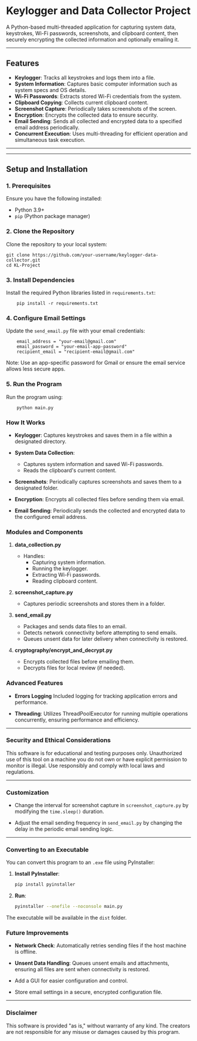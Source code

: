 # **Keylogger and Data Collector Project**

A Python-based multi-threaded application for capturing system data, keystrokes, Wi-Fi passwords, screenshots, and clipboard content, then securely encrypting the collected information and optionally emailing it.

---

## **Features**
- **Keylogger**: Tracks all keystrokes and logs them into a file.
- **System Information**: Captures basic computer information such as system specs and OS details.
- **Wi-Fi Passwords**: Extracts stored Wi-Fi credentials from the system.
- **Clipboard Copying**: Collects current clipboard content.
- **Screenshot Capture**: Periodically takes screenshots of the screen.
- **Encryption**: Encrypts the collected data to ensure security.
- **Email Sending**: Sends all collected and encrypted data to a specified email address periodically.
- **Concurrent Execution**: Uses multi-threading for efficient operation and simultaneous task execution.

---

---

## **Setup and Installation**

### **1. Prerequisites**
Ensure you have the following installed:
- Python 3.9+
- `pip` (Python package manager)

### **2. Clone the Repository**
Clone the repository to your local system:

    git clone https://github.com/your-username/keylogger-data-collector.git
    cd KL-Project

### **3. Install Dependencies**
Install the required Python libraries listed in `requirements.txt`:

        pip install -r requirements.txt


### **4. Configure Email Settings**
Update the `send_email.py` file with your email credentials:

        email_address = "your-email@gmail.com"  
        email_password = "your-email-app-password"
        recipient_email = "recipient-email@gmail.com"

Note: Use an app-specific password for Gmail or ensure the email service allows less secure apps.

### **5. Run the Program**
Run the program using:

        python main.py

### **How It Works**

- **Keylogger**: Captures keystrokes and saves them in a file within a designated directory.
  
- **System Data Collection**:
  - Captures system information and saved Wi-Fi passwords.
  - Reads the clipboard's current content.
  
- **Screenshots**: Periodically captures screenshots and saves them to a designated folder.
  
- **Encryption**: Encrypts all collected files before sending them via email.
  
- **Email Sending**: Periodically sends the collected and encrypted data to the configured email address.


### **Modules and Components**

1. **data_collection.py**
   - Handles:
     - Capturing system information.
     - Running the keylogger.
     - Extracting Wi-Fi passwords.
     - Reading clipboard content.

2. **screenshot_capture.py**
   - Captures periodic screenshots and stores them in a folder.

3. **send_email.py**
   - Packages and sends data files to an email.
   - Detects network connectivity before attempting to send emails.
   - Queues unsent data for later delivery when connectivity is restored.

4. **cryptography/encrypt_and_decrypt.py**
   - Encrypts collected files before emailing them.
   - Decrypts files for local review (if needed).

### **Advanced Features**

- **Errors Logging** Included logging for tracking application errors and performance.
  
- **Threading**: Utilizes ThreadPoolExecutor for running multiple operations concurrently, ensuring performance and efficiency.

---

### **Security and Ethical Considerations**

This software is for educational and testing purposes only. Unauthorized use of this tool on a machine you do not own or have explicit permission to monitor is illegal. Use responsibly and comply with local laws and regulations.

---

### **Customization**

- Change the interval for screenshot capture in `screenshot_capture.py` by modifying the `time.sleep()` duration.
  
- Adjust the email sending frequency in `send_email.py` by changing the delay in the periodic email sending logic.

---

### **Converting to an Executable**

You can convert this program to an `.exe` file using PyInstaller:

1. **Install PyInstaller**:

    ```bash
    pip install pyinstaller
    ```

2. **Run**:

    ```bash
    pyinstaller --onefile --noconsole main.py
    ```

The executable will be available in the `dist` folder.

### **Future Improvements**

- **Network Check**: Automatically retries sending files if the host machine is offline.
  
- **Unsent Data Handling**: Queues unsent emails and attachments, ensuring all files are sent when connectivity is restored.
- Add a GUI for easier configuration and control.
- Store email settings in a secure, encrypted configuration file.

---

### **Disclaimer**

This software is provided "as is," without warranty of any kind. The creators are not responsible for any misuse or damages caused by this program.

